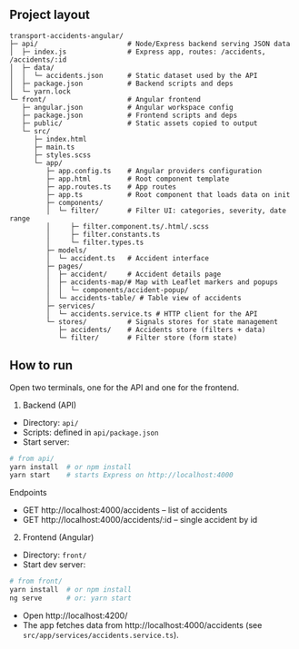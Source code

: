 ## Project layout

```
transport-accidents-angular/
├─ api/                      # Node/Express backend serving JSON data
│  ├─ index.js               # Express app, routes: /accidents, /accidents/:id
│  ├─ data/
│  │  └─ accidents.json      # Static dataset used by the API
│  ├─ package.json           # Backend scripts and deps
│  └─ yarn.lock
└─ front/                    # Angular frontend
   ├─ angular.json           # Angular workspace config
   ├─ package.json           # Frontend scripts and deps
   ├─ public/                # Static assets copied to output
   └─ src/
      ├─ index.html
      ├─ main.ts
      ├─ styles.scss
      └─ app/
         ├─ app.config.ts    # Angular providers configuration
         ├─ app.html         # Root component template
         ├─ app.routes.ts    # App routes
         ├─ app.ts           # Root component that loads data on init
         ├─ components/
         │  └─ filter/       # Filter UI: categories, severity, date range
         │     ├─ filter.component.ts/.html/.scss
         │     ├─ filter.constants.ts
         │     └─ filter.types.ts
         ├─ models/
         │  └─ accident.ts   # Accident interface
         ├─ pages/
         │  ├─ accident/     # Accident details page
         │  ├─ accidents-map/# Map with Leaflet markers and popups
         │  │  └─ components/accident-popup/
         │  └─ accidents-table/ # Table view of accidents
         ├─ services/
         │  └─ accidents.service.ts # HTTP client for the API
         └─ stores/          # Signals stores for state management
            ├─ accidents/    # Accidents store (filters + data)
            └─ filter/       # Filter store (form state)
```

## How to run

Open two terminals, one for the API and one for the frontend.

1. Backend (API)

- Directory: `api/`
- Scripts: defined in `api/package.json`
- Start server:

```bash
# from api/
yarn install  # or npm install
yarn start    # starts Express on http://localhost:4000
```

Endpoints

- GET http://localhost:4000/accidents – list of accidents
- GET http://localhost:4000/accidents/:id – single accident by id

2. Frontend (Angular)

- Directory: `front/`
- Start dev server:

```bash
# from front/
yarn install  # or npm install
ng serve      # or: yarn start
```

- Open http://localhost:4200/
- The app fetches data from http://localhost:4000/accidents (see `src/app/services/accidents.service.ts`).
